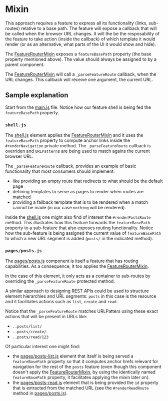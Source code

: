 # Mixin

This approach requires a feature to express all its functionality (links, sub-routes) relative to a base path. The feature will expose a callback that will be called when the browser URL changes. It will the be the resposability of the feature to take action (inside the callback) of which template it would render (or as an alternative, what parts of the UI it would show and hide).

The [FeatureRouterMixin](./feature-router-mixin.js) exposes a `featureBasePath` property (the base property mentioned above). The value should always be assigned to by a parent component.

The [FeatureRouterMixin](./feature-router-mixin.js) will call a `_parseFeatureRoute` callback, when the URL changes. This callback will receive one argument, the current URL.

## Sample explanation

Start from the [main.js](./main.js) file. Notice how our feature shell is being fed the `featureBasePath` property.

### `shell.js`

The [shell.js](./shell.js) element applies the [FeatureRouterMixin](./feature-router-mixin.js) and it uses the `featureBasePath` property to compute anchor links inside the `#renderNavigation` private method. The `_parseFeatureRoute` callback is overriden and `URLPattern`s are being used to match agains the current browser URL.

The `_parseFeatureRoute` callback, provides an example of basic functionality that most consumers should implement:
- like providing an empty route that redirects to what should be the default page
- defining templates to serve as pages to render when routes are matched
- providing a fallback template that is to be rendered when a match cannot be made (in our case `nothing` will be rendered).

Inside the [shell.js](./shell.js) one might also find of interest the `#renderPostsRoute` method. This illustrates how this feature forwards the `featureBasePath` property to a sub-feature that also exposes routing functionality. Notice how the sub-feature is being assigned the current value of `featureBasePath` to which a new URL segment is added (`posts/` in the indicated method).

### `pages/posts.js`

The [pages/posts.js](./pages/posts.js) component is itself a feature that has routing capabilities. As a consequence, it too applies the [FeatureRouterMixin](./feature-router-mixin.js).

In the case of this element, it only acts as a container to sub-routes by overriding the `_parseFeatureRoute` protected method.

A similar approach to designing REST APIs could be used to structure element hierarchies and URL segments: `posts` in this case is the resource and it facilitates actions such as `list`, `create` and `read`.

Notice that the `_parseFeatureRoute` matches URLPatters using these exact actions that will be present in URLs like:
- `..posts/list/`
- `..posts/create/`
- `..posts/read/123`

Of particular interest one might find:
- the [pages/posts-list.js](./pages/posts-list.js) element that itself is being served a `featureBasePath` property so that it computes anchor hrefs relevant for navigation for the rest of the `posts` feature (even though this component doesn't apply the [FeatureRouterMixin](./feature-router-mixin.js), by using the identically named `featureBasePath` property, it facilitates applying the mixin later on).
- the [pages/posts-read.js](./pages/posts-read.js) element that is being provided the `id` property that is extracted from the matched URL (see the `#renderReadRoute` method in [pages/posts.js](./pages/posts.js)).
